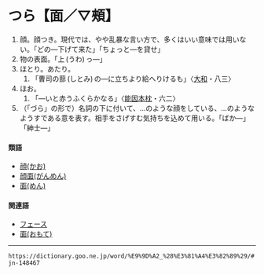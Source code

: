 # つら【面／▽頰】

1.  顔。顔つき。現代では、やや乱暴な言い方で、多くはいい意味では用いない。「どの―下げて来た」「ちょっと―を貸せ」
2.  物の表面。「上 (うわ) っ―」
3.  ほとり。あたり。    
    1.  「曹司の蔀 (しとみ) の―に立ちより給へりけるも」〈[大和](https://dictionary.goo.ne.jp/word/%E5%A4%A7%E5%92%8C%E7%89%A9%E8%AA%9E/#jn-222991)・八三〉
4. ほお。    
    1.  「―いと赤うふくらかなる」〈[能因本枕](https://dictionary.goo.ne.jp/word/%E6%9E%95%E8%8D%89%E5%AD%90/#jn-207654)・六二〉
5.  （「づら」の形で）名詞の下に付いて、…のような顔をしている、…のようなようすである意を表す。相手をさげすむ気持ちを込めて用いる。「ばか―」「紳士―」
    

#### 類語

-   [顔(かお)](https://dictionary.goo.ne.jp/word/%E9%A1%94_%28%E3%81%8B%E3%81%8A%29/#jn-37552)
-   [顔面(がんめん)](https://dictionary.goo.ne.jp/word/%E9%A1%94%E9%9D%A2/#jn-49811)
-   [面(めん)](https://dictionary.goo.ne.jp/word/%E9%9D%A2_%28%E3%82%81%E3%82%93%29/#jn-218064)

#### 関連語

-   [フェース](https://dictionary.goo.ne.jp/word/%E3%83%95%E3%82%A7%E3%83%BC%E3%82%B9/#jn-190611)
-   [面(おもて)](https://dictionary.goo.ne.jp/word/%E9%9D%A2_%28%E3%81%8A%E3%82%82%E3%81%A6%29/#jn-33433)

---
`https://dictionary.goo.ne.jp/word/%E9%9D%A2_%28%E3%81%A4%E3%82%89%29/#jn-148467`
